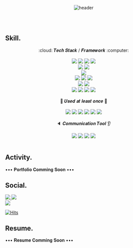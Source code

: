  <!-- HEADER CODE -->
<div align="center">
  
  ![header](https://capsule-render.vercel.app/api?type=cylinder&color=auto&height=100&section=header&text=Yesong%20Github&fontSize=50)
</div>
<br>
<br>

<!-- BODY CODE -->
## Skill.
<div align="center"> :cloud: 𝑻𝒆𝒄𝒉 𝑺𝒕𝒂𝒄𝒌 / 𝑭𝒓𝒂𝒎𝒆𝒘𝒐𝒓𝒌 :computer: </div>
<div align="center">
  <br/>
  <img src="https://img.shields.io/badge/C-A8B9CC?style=flat-square&logo=C&logoColor=white"/></a>
  <img src="https://img.shields.io/badge/C++-00599C?style=flat-square&logo=cplusplus&logoColor=white"/></a>
  <img src="https://img.shields.io/badge/Python-3766AB?style=flat-square&logo=Python&logoColor=white"/></a>
  <img src="https://img.shields.io/badge/java-007396?style=flat-square&logo=java&logoColor=white"/></a>
  <br>
  <img src="https://img.shields.io/badge/Android-3DDC84?style=flat-square&logo=Android&logoColor=white"/></a>
  <img src="https://img.shields.io/badge/flutter-02569B?style=flat-square&logo=flutter&logoColor=white"></a>
  <br>
  <img src="https://img.shields.io/badge/git-F05032?style=flat-square&logo=git&logoColor=white"></a>
  <br>
  <img src="https://img.shields.io/badge/MySQL-4479A1?style=flat-square&logo=MySQL&logoColor=white"></a>
  <img src="https://img.shields.io/badge/RocksDB-2A2A2A?style=flat-square&logo=RocksDB&logoColor=white"></a>
  <img src="https://img.shields.io/badge/SQLite-003B57?style=flat-square&logo=SQLite&logoColor=white"></a>
  <br>
  <img src="https://img.shields.io/badge/Linux-FCC624?style=flat-square&logo=linux&logoColor=black"></a>
  <img src="https://img.shields.io/badge/Ubuntu-E95420?style=flat-square&logo=ubuntu&logoColor=white"/></a>
  <br>
  <img src="https://img.shields.io/badge/numpy-%23013243.svg?style=flat-square&logo=numpy&logoColor=white"/></a>
  <img src="https://img.shields.io/badge/pandas-%23150458.svg?style=flat-square&logo=pandas&logoColor=white"/></a>
  <img src="https://img.shields.io/badge/TensorFlow-%23FF6F00.svg?style=flat-square&logo=TensorFlow&logoColor=white"/></a>
  <img src="https://img.shields.io/badge/PyTorch-%23EE4C2C.svg?style=flat-square&logo=PyTorch&logoColor=white"/></a>
</div>
<br/>

<div align="center"> 🌱 𝑼𝒔𝒆𝒅 𝒂𝒕 𝒍𝒆𝒂𝒔𝒕 𝒐𝒏𝒄𝒆  🐾 </div>
<div align="center">
  <br>
  <img src="https://img.shields.io/badge/HTML5-E34F26?style=flat-square&logo=html5&logoColor=white"></a> 
  <img src="https://img.shields.io/badge/CSS-1572B6?style=flat-square&logo=css3&logoColor=white"></a>
  <img src="https://img.shields.io/badge/Figma-F24E1E?style=flat-square&logo=Figma&logoColor=white"></a>
  <img src="https://img.shields.io/badge/Kotlin-0095D5?style=flat-square&logo=Kotlin&logoColor=white"/>
  <img src="https://img.shields.io/badge/oracle-F80000?style=flat-square&logo=oracle&logoColor=white"></a>
  <img src="https://img.shields.io/badge/Eclipse-2C2255?style=flat-square&logo=Eclipse%20IDE&logoColor=white"></a>
</div>
<br/>

<div align="center"> 🔈 𝑪𝒐𝒎𝒎𝒖𝒏𝒊𝒄𝒂𝒕𝒊𝒐𝒏 𝑻𝒐𝒐𝒍 👂 </div>
<div align="center">
  <br>
  <img src="https://img.shields.io/badge/github-181717?style=flat-square&logo=github&logoColor=white"></a>
  <img src="https://img.shields.io/badge/Slack-4A154B?style=flat-square&logo=Slack&logoColor=white"/></a>
  <img src="https://img.shields.io/badge/Discord-5865F2?style=flat-square&logo=Discord&logoColor=white"/></a>
  <img src="https://img.shields.io/badge/Notion-000000?style=flat-square&logo=Notion&logoColor=white"/></a>
</div>
<br/>

## Activity.
••• 𝐏𝐨𝐫𝐭𝐟𝐨𝐥𝐢𝐨 𝐂𝐨𝐦𝐦𝐢𝐧𝐠 𝐒𝐨𝐨𝐧 •••
<br/>


## Social.
<!-- E-MAIL CODE -->
<a href="mailto:dough522@naver.com">
  <img src = "https://img.shields.io/badge/dough522@naver.com-03C75A?style=flat-square&logo=naver&logoColor=white"/>
</a>
<a href="mailto:fa1214@g.skku.edu">
  <img src = "https://img.shields.io/badge/fa1214@g.skku.edu-D14836?style=flat-square&logo=gmail&logoColor=white"/>
</a>
<br>
<!-- BLOG CODE -->
<a href="https://velog.io/@dough522"><img src="https://img.shields.io/badge/dough522-11B48A?style=flat-square&logo=Vimeo&logoColor=white&link=https://velog.io/@dough522"/></a>
<!-- HITS CODE -->
<div>
 
  [![Hits](https://hits.seeyoufarm.com/api/count/incr/badge.svg?url=https%3A%2F%2Fgithub.com%2Fye-song-lee&count_bg=%23F29494&title_bg=%232F2E2E&icon=github.svg&icon_color=%23E7E7E7&title=Github&edge_flat=false)](https://hits.seeyoufarm.com)
</div>



## Resume.
••• 𝐑𝐞𝐬𝐮𝐦𝐞 𝐂𝐨𝐦𝐦𝐢𝐧𝐠 𝐒𝐨𝐨𝐧 •••
<br/>



<!--
**ye-song-lee/ye-song-lee** is a ✨ _special_ ✨ repository because its `README.md` (this file) appears on your GitHub profile.

Here are some ideas to get you started:

- 🔭 I’m currently working on ...
- 🌱 I’m currently learning ...
- 👯 I’m looking to collaborate on ...
- 🤔 I’m looking for help with ...
- 💬 Ask me about ...
- 📫 How to reach me: ...
- 😄 Pronouns: ...
- ⚡ Fun fact: ...


-->
<!-- BLOG CODE -->
<!-- 
[![Velog's GitHub stats](https://velog-readme-stats.vercel.app/api/badge?name=dough522)](https://velog.io/@dough522) 
<br/>
-->
